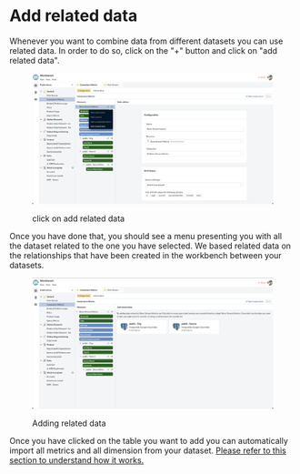 # Add related data

Whenever you want to combine data from different datasets you can use related data. In order to do so, click on the "+" button and click on "add related data".

<figure><img src="../../../.gitbook/assets/image (233).png" alt=""><figcaption><p>click on add related data</p></figcaption></figure>

Once you have done that, you should see a menu presenting you with all the dataset related to the one you have selected. We based related data on the relationships that have been created in the workbench between your datasets.

<figure><img src="../../../.gitbook/assets/image (241).png" alt=""><figcaption><p>Adding related data</p></figcaption></figure>

Once you have clicked on the table you want to add you can automatically import all metrics and all dimension from your dataset. [Please refer to this section to understand how it works.](configure-a-table.md#automatic-measure-creation)
